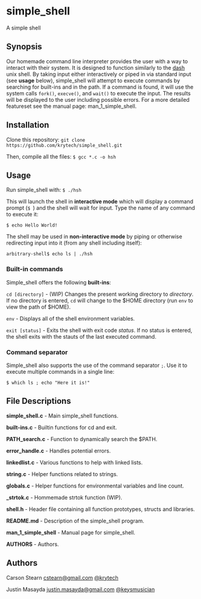 # simple_shell

A simple shell

## Synopsis

Our homemade command line interpreter provides the user with a way to interact with their system. It is designed to function similarly to the [dash](https://wiki.archlinux.org/index.php/Dash) unix shell. By taking input either interactively or piped in via standard input (see **usage** below), simple_shell will attempt to execute commands by searching for built-ins and in the path. If a command is found, it will use the system calls `fork()`, `execve()`, and `wait()` to execute the input. The results will be displayed to the user including possible errors. For a more detailed featureset see the manual page: man_1_simple_shell.

## Installation
Clone this repository:
`git clone https://github.com/krytech/simple_shell.git`

Then, compile all the files:
`$ gcc *.c -o hsh`

## Usage

Run simple_shell with:
`$ ./hsh`

This will launch the shell in **interactive mode** which will display a command prompt (`$ `) and the shell will wait for input.
Type the name of any command to execute it:

`$ echo Hello World!`

The shell may be used in **non-interactive mode** by piping or otherwise redirecting input into it (from any shell including itself):

`arbitrary-shell$ echo ls | ./hsh`

### Built-in commands

Simple_shell offers the following **built-ins**:

`cd [directory]` - (WIP) Changes the present working directory to _directory_. If no directory is entered, `cd` will change to the $HOME directory (run `env` to view the path of $HOME).

`env` - Displays all of the shell environment variables.

`exit [status]` - Exits the shell with exit code _status_. If no status is entered, the shell exits with the stauts of the last executed command.

### Command separator

Simple_shell also supports the use of the command separator `;`. Use it to execute multiple commands in a single line:

`$ which ls ; echo "Here it is!"`

## File Descriptions

**simple_shell.c** - Main simple_shell functions.

**built-ins.c** - Builtin functions for cd and exit.

**PATH_search.c** - Function to dynamically search the $PATH.

**error_handle.c** - Handles potential errors.

**linkedlist.c** - Various functions to help with linked lists.

**string.c** - Helper functions related to strings.

**globals.c** - Helper functions for environmental variables and line count.

**_strtok.c** - Hommemade strtok function (WIP).

**shell.h** - Header file containing all function prototypes, structs and libraries.

**README.md** - Description of the simple_shell program.

**man_1_simple_shell** - Manual page for simple_shell.

**AUTHORS** - Authors.

## Authors
Carson Stearn <cstearn@gmail.com> [@krytech](https://github.com/krytech)

Justin Masayda <justin.masayda@gmail.com> [@keysmusician](https://github.com/keysmusician)

